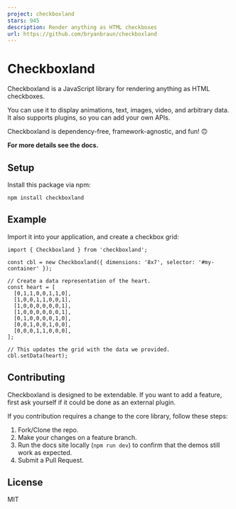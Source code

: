 ```yaml
---
project: checkboxland
stars: 945
description: Render anything as HTML checkboxes
url: https://github.com/bryanbraun/checkboxland
---
```


Checkboxland
============

Checkboxland is a JavaScript library for rendering anything as HTML checkboxes.

You can use it to display animations, text, images, video, and arbitrary data. It also supports plugins, so you can add your own APIs.

Checkboxland is dependency-free, framework-agnostic, and fun! 🙃

**For more details see the docs.**

Setup
-----

Install this package via npm:

```
npm install checkboxland
```

Example
-------

Import it into your application, and create a checkbox grid:

```
import { Checkboxland } from 'checkboxland';

const cbl = new Checkboxland({ dimensions: '8x7', selector: '#my-container' });

// Create a data representation of the heart.
const heart = [
  [0,1,1,0,0,1,1,0],
  [1,0,0,1,1,0,0,1],
  [1,0,0,0,0,0,0,1],
  [1,0,0,0,0,0,0,1],
  [0,1,0,0,0,0,1,0],
  [0,0,1,0,0,1,0,0],
  [0,0,0,1,1,0,0,0],
];

// This updates the grid with the data we provided.
cbl.setData(heart);
```

Contributing
------------

Checkboxland is designed to be extendable. If you want to add a feature, first ask yourself if it could be done as an external plugin.

If you contribution requires a change to the core library, follow these steps:

1.  Fork/Clone the repo.
2.  Make your changes on a feature branch.
3.  Run the docs site locally (`npm run dev`) to confirm that the demos still work as expected.
4.  Submit a Pull Request.

License
-------

MIT

